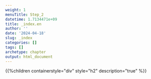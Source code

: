 ```yaml
---
weight: 1
menuTitle: Step_2
datetime: 1.7134471e+09
title: _index.en
author: ''
date: '2024-04-18'
slug: _index
categories: []
tags: []
archetype: chapter
output: html_document
---
```


{{%children containerstyle="div" style="h2" description="true" %}}
